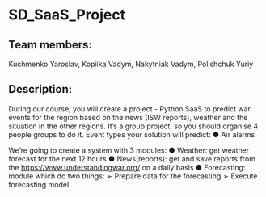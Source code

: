 ﻿# SD_SaaS_Project
 
 ## Team members:
 Kuchmenko Yaroslav, Kopiika Vadym, Nakytniak Vadym, Polishchuk Yuriy

 ## Description:
 
 During our course, you will create a project - Python SaaS to predict war events for the region
 based on the news (ISW reports), weather and the situation in the other regions.
 It’s a group project, so you should organise 4 people groups to do it.
 Event types your solution will predict:
  ● Air alarms
  
 We’re going to create a system with 3 modules:
  ● Weather:
 get weather forecast for the next 12 hours
  ● News(reports):
 get and save reports from the https://www.understandingwar.org/
 on a daily basis
  ● Forecasting:
 module which do two things:
  ➢ Prepare data for the forecasting
  ➢ Execute forecasting model

